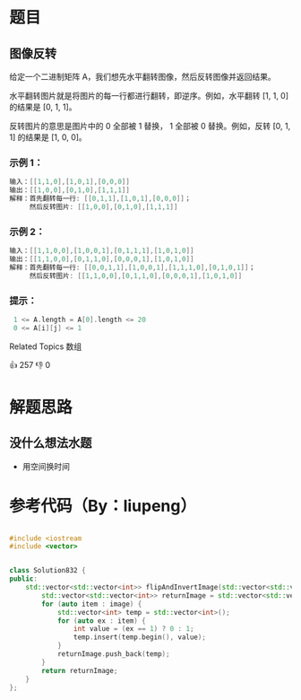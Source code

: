 # 题目

## 图像反转

给定一个二进制矩阵 A，我们想先水平翻转图像，然后反转图像并返回结果。

水平翻转图片就是将图片的每一行都进行翻转，即逆序。例如，水平翻转 [1, 1, 0] 的结果是 [0, 1, 1]。

反转图片的意思是图片中的 0 全部被 1 替换， 1 全部被 0 替换。例如，反转 [0, 1, 1] 的结果是 [1, 0, 0]。



### 示例 1：


```cpp
输入：[[1,1,0],[1,0,1],[0,0,0]]
输出：[[1,0,0],[0,1,0],[1,1,1]]
解释：首先翻转每一行: [[0,1,1],[1,0,1],[0,0,0]]；
     然后反转图片: [[1,0,0],[0,1,0],[1,1,1]]
```


### 示例 2：


```cpp
输入：[[1,1,0,0],[1,0,0,1],[0,1,1,1],[1,0,1,0]]
输出：[[1,1,0,0],[0,1,1,0],[0,0,0,1],[1,0,1,0]]
解释：首先翻转每一行: [[0,0,1,1],[1,0,0,1],[1,1,1,0],[0,1,0,1]]；
     然后反转图片: [[1,1,0,0],[0,1,1,0],[0,0,0,1],[1,0,1,0]]
```




### 提示：


```cpp
 1 <= A.length = A[0].length <= 20
 0 <= A[i][j] <= 1
```

 Related Topics 数组
 
👍 257 👎 0
# 解题思路

## 没什么想法水题

* 用空间换时间
# 参考代码（By：liupeng）

```cpp

#include <iostream
#include <vector>


class Solution832 {
public:
    std::vector<std::vector<int>> flipAndInvertImage(std::vector<std::vector<int>>& image) {
        std::vector<std::vector<int>> returnImage = std::vector<std::vector<int>>();
        for (auto item : image) {
            std::vector<int> temp = std::vector<int>();
            for (auto ex : item) {
                int value = (ex == 1) ? 0 : 1;
                temp.insert(temp.begin(), value);
            }
            returnImage.push_back(temp);
        }
        return returnImage;
    }
};
```
